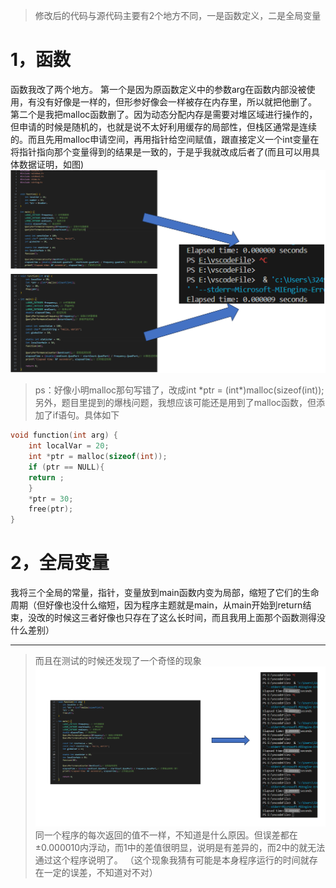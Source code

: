 >修改后的代码与源代码主要有2个地方不同，一是函数定义，二是全局变量
# 1，函数
函数我改了两个地方。
第一个是因为原函数定义中的参数arg在函数内部没被使用，有没有好像是一样的，但形参好像会一样被存在内存里，所以就把他删了。
第二个是我把malloc函数删了。因为动态分配内存是需要对堆区域进行操作的，但申请的时候是随机的，也就是说不太好利用缓存的局部性，但栈区通常是连续的。而且先用malloc申请空间，再用指针给空间赋值，跟直接定义一个int变量在将指针指向那个变量得到的结果是一致的，于是乎我就改成后者了(而且可以用具体数据证明，如图)![](<屏幕截图 2024-10-16 183606.png>)
>ps：好像小明malloc那句写错了，改成int \*ptr = (int\*)malloc(sizeof(int));
另外，题目里提到的爆栈问题，我想应该可能还是用到了malloc函数，但添加了if语句。具体如下
```cpp
void function(int arg) {
    int localVar = 20;
    int *ptr = malloc(sizeof(int));
    if (ptr == NULL){
    return ;
    }
    *ptr = 30;
    free(ptr);
}
```

# 2，全局变量
我将三个全局的常量，指针，变量放到main函数内变为局部，缩短了它们的生命周期（但好像也没什么缩短，因为程序主题就是main，从main开始到return结束，没改的时候这三者好像也只存在了这么长时间，而且我用上面那个函数测得没什么差别）

---
>而且在测试的时候还发现了一个奇怪的现象![](<屏幕截图 2024-10-16 184511.png>)
同一个程序的每次返回的值不一样，不知道是什么原因。但误差都在±0.000010内浮动，而1中的差值很明显，说明是有差异的，而2中的就无法通过这个程序说明了。
（这个现象我猜有可能是本身程序运行的时间就存在一定的误差，不知道对不对）